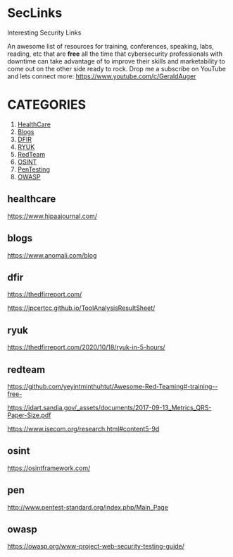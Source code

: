 # SecLinks
Interesting Security Links


An awesome list of resources for training, conferences, speaking, labs, reading, etc that are **free** all the time that cybersecurity professionals with downtime can take advantage of to improve their skills and marketability to come out on the other side ready to rock. 
Drop me a subscribe on YouTube and lets connect more: https://www.youtube.com/c/GeraldAuger 

# CATEGORIES
  1. [HealthCare](#healthcare)
  2. [Blogs](#blogs)
  3. [DFIR](#dfir)
  4. [RYUK](#ryuk)
  5. [RedTeam](#redteam)
  6. [OSINT](#osint)
  7. [PenTesting](#pen)
  8. [OWASP](#owasp)
  
## healthcare

https://www.hipaajournal.com/

## blogs

https://www.anomali.com/blog

## dfir

https://thedfirreport.com/

https://jpcertcc.github.io/ToolAnalysisResultSheet/

## ryuk

https://thedfirreport.com/2020/10/18/ryuk-in-5-hours/


## redteam

https://github.com/yeyintminthuhtut/Awesome-Red-Teaming#-training--free-

https://idart.sandia.gov/_assets/documents/2017-09-13_Metrics_QRS-Paper-Size.pdf

https://www.isecom.org/research.html#content5-9d

## osint

https://osintframework.com/

## pen

http://www.pentest-standard.org/index.php/Main_Page

## owasp

https://owasp.org/www-project-web-security-testing-guide/






